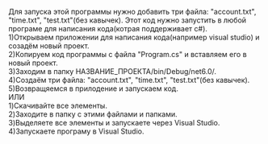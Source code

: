 Для запуска этой программы нужно добавить три файла: "account.txt", "time.txt", "test.txt"(без кавычек). Этот код нужно запустить в любой програме для написания кода(котрая поддерживает с#).  
1)Открываем приложении для написания кода(например visual studio) и созадём новый проект.  
2)Копируем код программы c файла "Program.cs" и вставляем его в новый проект.  
3)Заходим в папку НАЗВАНИЕ_ПРОЕКТА/bin/Debug/net6.0/.  
4)Создаём три файла: "account.txt", "time.txt", "test.txt"(без кавычек).  
5)Возвращяемся в прилодение и запускаем код.  
ИЛИ  
1)Скачивайте все элементы.  
2)Заходите в папку с этими файлами и папками.  
3)Выделяете все элементы и запускаете через Visual Studio.  
4)Запускаете програму в Visual Studio.  
